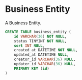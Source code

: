 # Business Entity
A Business Entity.
```sql
CREATE TABLE business_entity (
	id VARCHAR(36) NOT NULL,
	status TINYINT NOT NULL,
	sort INT NULL,
	created_at DATETIME NOT NULL,
	updated_at DATETIME NULL,
	creator_id VARCHAR(36) NULL,
	updater_id VARCHAR(36) NULL,
	PRIMARY KEY (id)
)
```